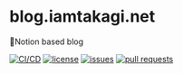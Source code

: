 # blog.iamtakagi.net

📝Notion based blog

[![CI/CD](https://github.com/iamtakagi-net/blog/actions/workflows/ci-cd.yml/badge.svg)](https://github.com/iamtakagi-net/blog/actions/workflows/ci-cd.yml)
[![license](https://img.shields.io/github/license/iamtakagi-net/iamtakagi.net)](https://github.com/iamtakagi-net/blog/blob/master/LICENSE)
[![issues](https://img.shields.io/github/issues/iamtakagi-net/iamtakagi.net)](https://github.com/iamtakagi-net/blog/issues)
[![pull requests](https://img.shields.io/github/issues-pr/iamtakagi-net/iamtakagi.net)](https://github.com/iamtakagi-net/blog/pulls)
